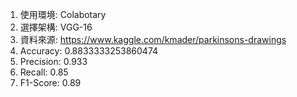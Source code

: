1. 使用環境: Colabotary
2. 選擇架構: VGG-16
3. 資料來源: https://www.kaggle.com/kmader/parkinsons-drawings
4. Accuracy: 0.8833333253860474
5. Precision: 0.933
6. Recall: 0.85
7. F1-Score: 0.89
